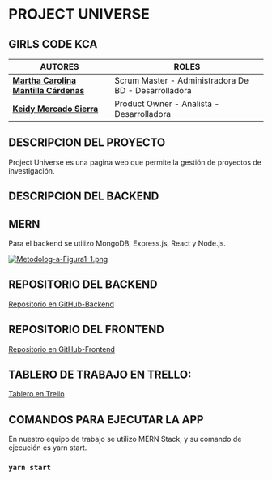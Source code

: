 # **PROJECT UNIVERSE**
## **GIRLS CODE KCA**

|**AUTORES** | **ROLES** | 
|---| ---| 
|**[Martha Carolina Mantilla Cárdenas](https://github.com/carolinamantilla)**  | Scrum Master - Administradora De BD - Desarrolladora |
|**[Keidy Mercado Sierra](https://github.com/kemesy07)**  | Product Owner - Analista - Desarrolladora |

## **DESCRIPCION DEL PROYECTO**
Project Universe es una pagina web que permite la gestión de proyectos de investigación. 

## **DESCRIPCION DEL BACKEND**
## MERN
Para el backend se utilizo MongoDB, Express.js, React y Node.js.

[![Metodolog-a-Figura1-1.png](https://i.postimg.cc/SsVnNnsm/Metodolog-a-Figura1-1.png)](https://postimg.cc/k66JTXKH)

## **REPOSITORIO DEL BACKEND**
[Repositorio en GitHub-Backend](https://github.com/GirlsCodeKCA/back_project_girlscodekca)

## **REPOSITORIO DEL FRONTEND**
[Repositorio en GitHub-Frontend](https://github.com/GirlsCodeKCA/project_girlscodekca)

## TABLERO DE TRABAJO EN TRELLO:
[Tablero en Trello](https://trello.com/b/E8PLlLxf/website-to-manage-research-projects)

## **COMANDOS PARA EJECUTAR LA APP**
En nuestro equipo de trabajo se utilizo MERN Stack, y su comando de ejecución es yarn start.

### `yarn start`

